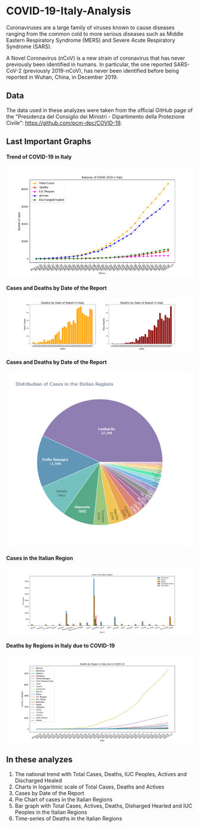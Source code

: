 # COVID-19-Italy-Analysis

Coronaviruses are a large family of viruses known to cause diseases ranging from the common cold to more serious diseases such as Middle Eastern Respiratory Syndrome (MERS) and Severe Acute Respiratory Syndrome (SARS).

A Novel Coronavirus (nCoV) is a new strain of coronavirus that has never previously been identified in humans. In particular, the one reported SARS-CoV-2 (previously 2019-nCoV), has never been identified before being reported in Wuhan, China, in December 2019.

## Data

The data used in these analyzes were taken from the official GitHub page of the "Presidenza del Consiglio dei Ministri - Dipartimento della Protezione Civile": https://github.com/pcm-dpc/COVID-19.

## Last Important Graphs

#### Trend of COVID-19 in Italy
<img src="figs/trend-of-covid-19-in-italy.png" />

#### Cases and Deaths by Date of the Report
<img src="figs/cases-and-deaths-by-date-of-report-covid-19-in-italy.png" />

#### Cases and Deaths by Date of the Report
<img src="figs/regions/distribution-of-cases-italian-regions-covid-19.png" />

#### Cases in the Italian Region
<img src="figs/regions/cases-in-the-italian-regions-covid-19.png" />

#### Deaths by Regions in Italy due to COVID-19
<img src="figs/regions/deaths-by-region-in-italy-due-to-covid-19.png" />

## In these analyzes
  1. The national trend with Total Cases, Deaths, IUC Peoples, Actives and Discharged Healed
  2. Charts in logaritmic scale of Total Cases, Deaths and Actives
  3. Cases by Date of the Report
  4. Pie Chart of cases in the Italian Regions
  5. Bar graph with Total Cases, Actives, Deaths, Disharged Hearled and IUC Peoples in the Italian Regions
  6. Time-series of Deaths in the Italian Regions
